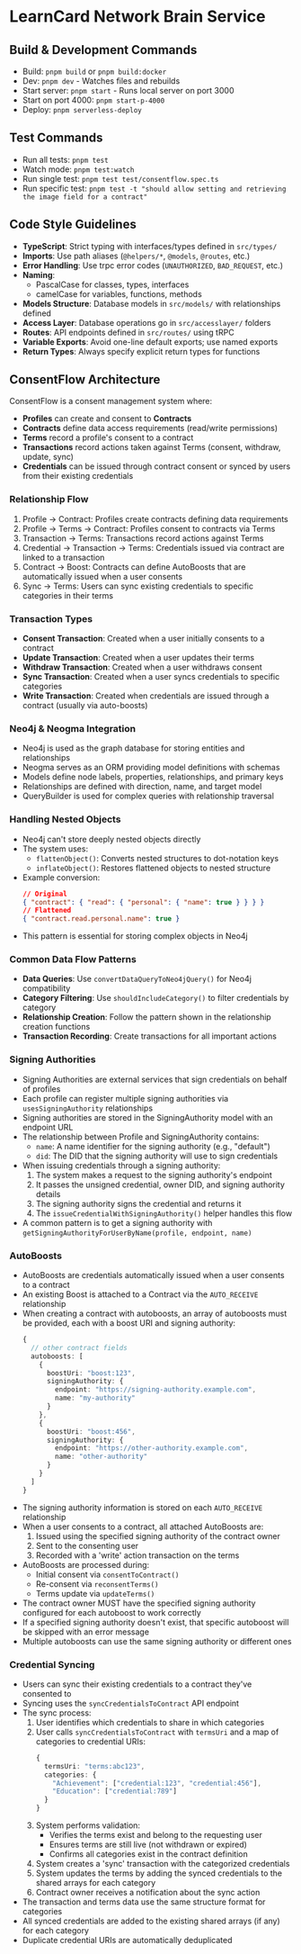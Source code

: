 # LearnCard Network Brain Service

## Build & Development Commands
- Build: `pnpm build` or `pnpm build:docker`
- Dev: `pnpm dev` - Watches files and rebuilds
- Start server: `pnpm start` - Runs local server on port 3000
- Start on port 4000: `pnpm start-p-4000`
- Deploy: `pnpm serverless-deploy`

## Test Commands
- Run all tests: `pnpm test`
- Watch mode: `pnpm test:watch`
- Run single test: `pnpm test test/consentflow.spec.ts`
- Run specific test: `pnpm test -t "should allow setting and retrieving the image field for a contract"`

## Code Style Guidelines
- **TypeScript**: Strict typing with interfaces/types defined in `src/types/`
- **Imports**: Use path aliases (`@helpers/*`, `@models`, `@routes`, etc.)
- **Error Handling**: Use trpc error codes (`UNAUTHORIZED`, `BAD_REQUEST`, etc.)
- **Naming**: 
  - PascalCase for classes, types, interfaces
  - camelCase for variables, functions, methods
- **Models Structure**: Database models in `src/models/` with relationships defined
- **Access Layer**: Database operations go in `src/accesslayer/` folders
- **Routes**: API endpoints defined in `src/routes/` using tRPC
- **Variable Exports**: Avoid one-line default exports; use named exports
- **Return Types**: Always specify explicit return types for functions

## ConsentFlow Architecture
ConsentFlow is a consent management system where:
- **Profiles** can create and consent to **Contracts**
- **Contracts** define data access requirements (read/write permissions)
- **Terms** record a profile's consent to a contract
- **Transactions** record actions taken against Terms (consent, withdraw, update, sync)
- **Credentials** can be issued through contract consent or synced by users from their existing credentials

### Relationship Flow
1. Profile → Contract: Profiles create contracts defining data requirements
2. Profile → Terms → Contract: Profiles consent to contracts via Terms
3. Transaction → Terms: Transactions record actions against Terms
4. Credential → Transaction → Terms: Credentials issued via contract are linked to a transaction
5. Contract → Boost: Contracts can define AutoBoosts that are automatically issued when a user consents
6. Sync → Terms: Users can sync existing credentials to specific categories in their terms

### Transaction Types
- **Consent Transaction**: Created when a user initially consents to a contract
- **Update Transaction**: Created when a user updates their terms
- **Withdraw Transaction**: Created when a user withdraws consent
- **Sync Transaction**: Created when a user syncs credentials to specific categories
- **Write Transaction**: Created when credentials are issued through a contract (usually via auto-boosts)

### Neo4j & Neogma Integration
- Neo4j is used as the graph database for storing entities and relationships
- Neogma serves as an ORM providing model definitions with schemas
- Models define node labels, properties, relationships, and primary keys
- Relationships are defined with direction, name, and target model
- QueryBuilder is used for complex queries with relationship traversal

### Handling Nested Objects
- Neo4j can't store deeply nested objects directly
- The system uses:
  - `flattenObject()`: Converts nested structures to dot-notation keys
  - `inflateObject()`: Restores flattened objects to nested structure
- Example conversion:
  ```json
  // Original
  { "contract": { "read": { "personal": { "name": true } } } }
  // Flattened
  { "contract.read.personal.name": true }
  ```
- This pattern is essential for storing complex objects in Neo4j

### Common Data Flow Patterns
- **Data Queries**: Use `convertDataQueryToNeo4jQuery()` for Neo4j compatibility
- **Category Filtering**: Use `shouldIncludeCategory()` to filter credentials by category
- **Relationship Creation**: Follow the pattern shown in the relationship creation functions
- **Transaction Recording**: Create transactions for all important actions

### Signing Authorities
- Signing Authorities are external services that sign credentials on behalf of profiles
- Each profile can register multiple signing authorities via `usesSigningAuthority` relationships
- Signing authorities are stored in the SigningAuthority model with an endpoint URL
- The relationship between Profile and SigningAuthority contains:
  - `name`: A name identifier for the signing authority (e.g., "default")
  - `did`: The DID that the signing authority will use to sign credentials
- When issuing credentials through a signing authority:
  1. The system makes a request to the signing authority's endpoint
  2. It passes the unsigned credential, owner DID, and signing authority details
  3. The signing authority signs the credential and returns it
  4. The `issueCredentialWithSigningAuthority()` helper handles this flow
- A common pattern is to get a signing authority with `getSigningAuthorityForUserByName(profile, endpoint, name)`

### AutoBoosts
- AutoBoosts are credentials automatically issued when a user consents to a contract
- An existing Boost is attached to a Contract via the `AUTO_RECEIVE` relationship
- When creating a contract with autoboosts, an array of autoboosts must be provided, each with a boost URI and signing authority:
  ```typescript
  {
    // other contract fields
    autoboosts: [
      {
        boostUri: "boost:123",
        signingAuthority: {
          endpoint: "https://signing-authority.example.com",
          name: "my-authority" 
        }
      },
      {
        boostUri: "boost:456",
        signingAuthority: {
          endpoint: "https://other-authority.example.com",
          name: "other-authority" 
        }
      }
    ]
  }
  ```
- The signing authority information is stored on each `AUTO_RECEIVE` relationship
- When a user consents to a contract, all attached AutoBoosts are:
  1. Issued using the specified signing authority of the contract owner
  2. Sent to the consenting user
  3. Recorded with a 'write' action transaction on the terms
- AutoBoosts are processed during:
  - Initial consent via `consentToContract()`
  - Re-consent via `reconsentTerms()`
  - Terms update via `updateTerms()`
- The contract owner MUST have the specified signing authority configured for each autoboost to work correctly
- If a specified signing authority doesn't exist, that specific autoboost will be skipped with an error message
- Multiple autoboosts can use the same signing authority or different ones

### Credential Syncing
- Users can sync their existing credentials to a contract they've consented to
- Syncing uses the `syncCredentialsToContract` API endpoint
- The sync process:
  1. User identifies which credentials to share in which categories
  2. User calls `syncCredentialsToContract` with `termsUri` and a map of categories to credential URIs:
     ```typescript
     {
       termsUri: "terms:abc123",
       categories: {
         "Achievement": ["credential:123", "credential:456"],
         "Education": ["credential:789"]
       }
     }
     ```
  3. System performs validation:
     - Verifies the terms exist and belong to the requesting user
     - Ensures terms are still live (not withdrawn or expired)
     - Confirms all categories exist in the contract definition
  4. System creates a 'sync' transaction with the categorized credentials
  5. System updates the terms by adding the synced credentials to the shared arrays for each category
  6. Contract owner receives a notification about the sync action
- The transaction and terms data use the same structure format for categories
- All synced credentials are added to the existing shared arrays (if any) for each category
- Duplicate credential URIs are automatically deduplicated